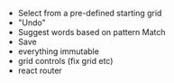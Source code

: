 - Select from a pre-defined starting grid
- "Undo"
- Suggest words based on pattern Match
- Save
- everything immutable
- grid controls (fix grid etc)
- react router
